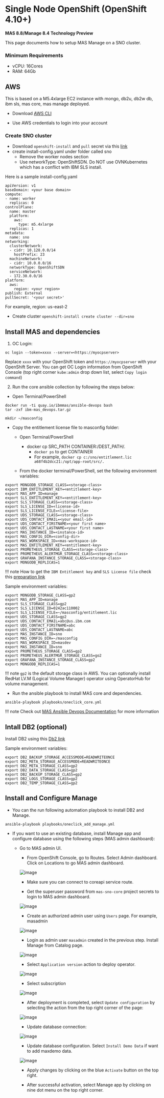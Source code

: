 # Single Node OpenShift (OpenShift 4.10+) 
**MAS 8.8/Manage 8.4**
**Technology Preview**

This page documents how to setup MAS Manage on a SNO cluster.

### Minimum Requirements
- vCPU: 16Cores
- RAM: 64Gb

## AWS
This is based on a M5.4xlarge EC2 instance with mongo, db2u, db2w db, ibm sls, mas core, mas manage deployed.  
- Download [AWS CLI](https://docs.aws.amazon.com/cli/latest/userguide/getting-started-install.html)

- Use AWS credentials to login into your account

### Create SNO cluster
- Download `openshift-install` and `pull` secret via this [link](https://console.redhat.com/openshift/install/aws/installer-provisioned)
- create install-config.yaml under folder called sno
	- Remove the worker nodes section
	- Use networkType: OpenShiftSDN. Do NOT use OVNKubernetes which has a conflict with IBM SLS install. 

Here is a sample install-config.yaml

```
apiVersion: v1
baseDomain: <your base domain>
compute:
- name: worker
  replicas: 0
controlPlane:
  name: master
  platform:
    aws:
      type: m5.4xlarge 
  replicas: 1
metadata:
  name: sno
networking:
  clusterNetwork:
  - cidr: 10.128.0.0/14
    hostPrefix: 23
  machineNetwork:
  - cidr: 10.0.0.0/16
  networkType: OpenShiftSDN 
  serviceNetwork:
  - 172.30.0.0/16
platform:
  aws:
    region: <your region>
publish: External
pullSecret: '<your secret>'
```
For example, region: us-east-2

- Create cluster
`openshift-install create cluster --dir=sno`
	

## Install MAS and dependencies

1) OC Login: 
```
oc login --token=xxxx --server=<https://myocpserver>
```

Replace `xxxx` with your OpenShift token and `https://myocpserver` with your OpenShift Server.
You can get OC Login information from OpenShift Console (top right corner `kube:admin` drop down list, select `Copy login command`)

2) Run the core ansible collection by following the steps below:

- Open Terminal/PowerShell
	
```
docker run -ti quay.io/ibmmas/ansible-devops bash
tar -zxf ibm-mas_devops.tar.gz

mkdir ~/masconfig
```

- Copy the entitlement license file to masconfig folder:
	- Open Terminal/PowerShell
		- docker cp SRC_PATH CONTAINER:/DEST_PATH/.
			- `docker ps` to get CONTAINER
			- For example, `docker cp c:/sno/entitlement.lic a68f4b2dcc21:/opt/app-root/src/.`
			
    - From the docker terminal/PowerShell, set the following environment variables:
		
		
```
export MONGODB_STORAGE_CLASS=<storage-class>
export IBM_ENTITLEMENT_KEY=<entitlement-key>
export MAS_APP_ID=manage
export SLS_ENTITLEMENT_KEY=<entitlement-key>
export SLS_STORAGE_CLASS=<storage-class>
export SLS_LICENSE_ID=<license-id>
export SLS_LICENSE_FILE=<license-file>
export UDS_STORAGE_CLASS=<storage-class>
export UDS_CONTACT_EMAIL=<your email-id>
export UDS_CONTACT_FIRSTNAME=<your first name>
export UDS_CONTACT_LASTNAME=<your first name>
export MAS_INSTANCE_ID=<instance-id>
export MAS_CONFIG_DIR=<config-dir>
export MAS_WORKSPACE_ID=<mas-workspace-id>
export MAS_ENTITLEMENT_KEY=<entitlement-key>
export PROMETHEUS_STORAGE_CLASS=<storage-class>
export PROMETHEUS_ALERTMGR_STORAGE_CLASS=<storage-class>
export GRAFANA_INSTANCE_STORAGE_CLASS=<storage-class>
export MONGODB_REPLICAS=1
```

!!! note
    How to get the `IBM Entitlement key` and `SLS License file` check this [preparation link](https://ibm-mas.github.io/ansible-devops/playbooks/oneclick-core/#preparation)
	
	
Sample environment variables:
	
```
export MONGODB_STORAGE_CLASS=gp2 
export MAS_APP_ID=manage
export SLS_STORAGE_CLASS=gp2
export SLS_LICENSE_ID=0242ac110002 
export SLS_LICENSE_FILE=~/masconfig/entitlement.lic
export UDS_STORAGE_CLASS=gp2
export UDS_CONTACT_EMAIL=abc@us.ibm.com
export UDS_CONTACT_FIRSTNAME=abc
export UDS_CONTACT_LASTNAME=abc
export MAS_INSTANCE_ID=sno
export MAS_CONFIG_DIR=~/masconfig
export MAS_WORKSPACE_ID=masdev
export MAS_INSTANCE_ID=sno
export PROMETHEUS_STORAGE_CLASS=gp2
export PROMETHEUS_ALERTMGR_STORAGE_CLASS=go2
export GRAFANA_INSTANCE_STORAGE_CLASS=gp2
export MONGODB_REPLICAS=1
```	

!!! note
    `gp2` is the default storage class in AWS. You can optionally install RedHat LV.M (Logical Volume Manager) operator using OperatorHub for volume management.
	
- Run the ansible playbook to install MAS core and dependencies.
	
```
ansible-playbook playbooks/oneclick_core.yml
```

!!! note
    Check out [MAS Ansible Devops Documentation](https://ibm-mas.github.io/ansible-devops/) for more information


## Intall DB2 (optional)

Install DB2 using this [Db2 link](https://ibm-mas.github.io/ansible-devops/roles/db2/)

Sample environment variables:
	
```
export DB2_BACKUP_STORAGE_ACCESSMODE=READWRITEONCE
export DB2_META_STORAGE_ACCESSMODE=READWRITEONCE
export DB2_META_STORAGE_CLASS=gp2
export DB2_DATA_STORAGE_CLASS=gp2
export DB2_BACKUP_STORAGE_CLASS=gp2
export DB2_LOGS_STORAGE_CLASS=gp2
export DB2_TEMP_STORAGE_CLASS=gp2
```


## Install and Configure Manage

- You can the run following automation playbook to install DB2 and Manage.

```
ansible-playbook playbooks/oneclick_add_manage.yml
```
	
- If you want to use an existing database, install Manage app and configure database using the following steps (MAS admin dashboard):
	 
	- Go to MAS admin UI.
		- From OpenShift Console, go to Routes. Select Admin dashboard. Click on Locations to go MAS admin dashboard.
		
		![image](images/route.png)
		
		- Make sure you can connect to coreapi service route.
		
		- Get the superuser password from `mas-sno-core` project secrets to login to MAS admin dashboard.
		
		![image](images/superuser.png)
		
		- Create an authorized admin user using `Users` page. For example, masadmin
		
		![image](images/createuser.png)
		 
		- Login as admin user `masadmin` created in the previous step. Install Manage from Catalog page.
		
		![image](images/installmanage.png)
		 
		- Select `Application version` action to deploy operator.
		
		![image](images/applicationversion.png)
		
		- Select subscription 
		
		![image](images/subscription.png)
		
		- After deployment is completed, select `Update configuration` by selecting the action from the top right corner of the page:
		
		![image](images/configurationnew.png)
		 
		- Update database connection:
		
		![image](images/dbconnection.png)
		 
		- Update database configuration. Select `Install Demo Data` if want to add maxdemo data.
		
		![image](images/dbconfig.png)
		
		- Apply changes by clicking on the blue `Activate` button on the top right.
		
		- After successful activation, select Manage app by clicking on nine dot menu on the top right corner.
